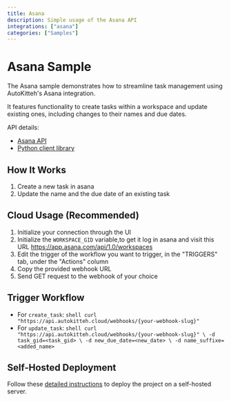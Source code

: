```yaml
---
title: Asana
description: Simple usage of the Asana API
integrations: ["asana"]
categories: ["Samples"]
---
```


# Asana Sample

The Asana sample demonstrates how to streamline task management using AutoKitteh's Asana integration.

It features functionality to create tasks within a workspace and update existing ones,
including changes to their names and due dates.

API details:

- [Asana API](https://developers.asana.com/docs/quick-start)
- [Python client library](https://developers.asana.com/docs/migration-guide-python-v5)

## How It Works

1. Create a new task in asana 
2. Update the name and the due date of an existing task

## Cloud Usage (Recommended)

 1. Initialize your connection through the UI
 2. Initialize the `WORKSPACE_GID` variable,to get it log in asana and visit this URL https://app.asana.com/api/1.0/workspaces
 3. Edit the trigger of the workflow you want to trigger, in the "TRIGGERS" tab, under the "Actions" column
 4. Copy the provided webhook URL
 5. Send GET request to the webhook of your choice

## Trigger Workflow

- For `create_task`:
       ```shell
       curl "https://api.autokitteh.cloud/webhooks/{your-webhook-slug}" 
       ```
- For `update_task`:
       ```shell
       curl "https://api.autokitteh.cloud/webhooks/{your-webhook-slug}" \
            -d task_gid=<task_gid> \
            -d new_due_date=<new_date> \
            -d name_suffixe=<added_name>
       ```


## Self-Hosted Deployment

Follow these [detailed instructions](https://docs.autokitteh.com/get_started/deployment) to deploy the project on a self-hosted server.

